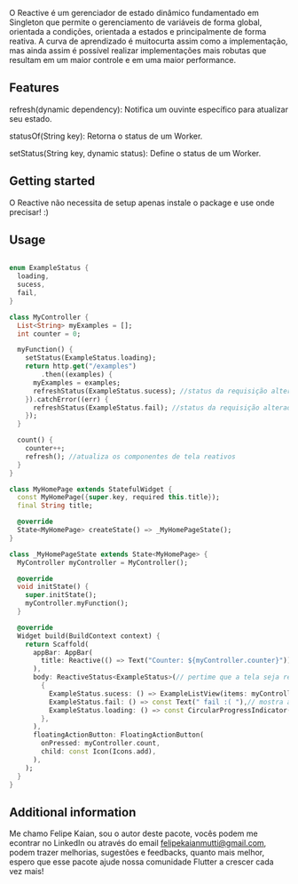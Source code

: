 <!--
This README describes the package. If you publish this package to pub.dev,
this README's contents appear on the landing page for your package.

For information about how to write a good package README, see the guide for
[writing package pages](https://dart.dev/guides/libraries/writing-package-pages).

For general information about developing packages, see the Dart guide for
[creating packages](https://dart.dev/guides/libraries/create-library-packages)
and the Flutter guide for
[developing packages and plugins](https://flutter.dev/developing-packages).
-->

O Reactive é um gerenciador de estado dinâmico fundamentado em Singleton que permite o gerenciamento de 
variáveis de forma global, orientada a condições, orientada a estados e principalmente de forma reativa. 
A curva de aprendizado é muitocurta assim como a implementação, mas ainda assim é possível realizar 
implementações mais robutas que resultam em um maior controle e em uma maior performance.
## Features

refresh(dynamic dependency):
Notifica um ouvinte específico para atualizar seu estado.

statusOf(String key):
Retorna o status de um Worker.

setStatus(String key, dynamic status):
Define o status de um Worker.

## Getting started

O Reactive não necessita de setup apenas instale o package e use onde precisar! :)

## Usage

```dart

enum ExampleStatus {
  loading,
  sucess,
  fail,
}

class MyController {
  List<String> myExamples = [];
  int counter = 0;

  myFunction() {
    setStatus(ExampleStatus.loading);
    return http.get("/examples")
        .then((examples) {
      myExamples = examples;
      refreshStatus(ExampleStatus.sucess); //status da requisição alterado para sucesso e atualiza os componentes de tela reativos
    }).catchError((err) {
      refreshStatus(ExampleStatus.fail); //status da requisição alterado para falha e atualiza os componentes de tela reativos
    });
  }

  count() {
    counter++;
    refresh(); //atualiza os componentes de tela reativos
  }
}

class MyHomePage extends StatefulWidget {
  const MyHomePage({super.key, required this.title});
  final String title;

  @override
  State<MyHomePage> createState() => _MyHomePageState();
}

class _MyHomePageState extends State<MyHomePage> {
  MyController myController = MyController();

  @override
  void initState() {
    super.initState();
    myController.myFunction();
  }

  @override
  Widget build(BuildContext context) {
    return Scaffold(
      appBar: AppBar(
        title: Reactive(() => Text("Counter: ${myController.counter}")), // deixa o texto reativo
      ),
      body: ReactiveStatus<ExampleStatus>(// pertime que a tela seja reativa e que altere seus componentes com base no status
        {
          ExampleStatus.sucess: () => ExampleListView(items: myController.myExamples),// mostra a lista caso seja sucess
          ExampleStatus.fail: () => const Text(" fail :( "),// mostra a erro caso seja fail
          ExampleStatus.loading: () => const CircularProgressIndicator(),// mostra um ProgressIndicator caso seja loading
        },
      ),
      floatingActionButton: FloatingActionButton(
        onPressed: myController.count,
        child: const Icon(Icons.add),
      ),
    );
  }
}

```

## Additional information

Me chamo Felipe Kaian, sou o autor deste pacote, vocês podem me econtrar no LinkedIn ou 
através do email felipekaianmutti@gmail.com, podem trazer melhorias, sugestões e feedbacks,
quanto mais melhor, espero que esse pacote ajude nossa comunidade Flutter a crescer cada vez mais!
